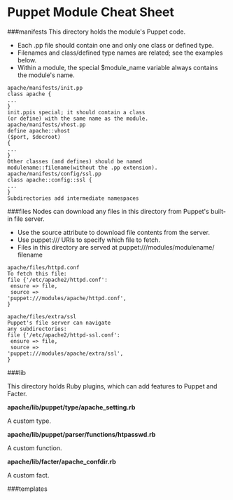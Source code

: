 # Puppet Module Cheat Sheet

###manifests
This directory holds the module's Puppet code.
* Each .pp file should contain one and only one
class or defined type.
* Filenames and class/defined type names are
related; see the examples below.
* Within a module, the special $module_name
variable always contains the module's name.


```
apache/manifests/init.pp
class apache {
...
}
init.pp​is special; it should contain a class
(or define) with the same name as the module.
apache/manifests/vhost.pp
define apache::vhost
($port, $docroot)
{
...
}
Other classes (and defines) should be named
modulename::filename​(without the .pp extension).
apache/manifests/config/ssl.pp
class apache::config::ssl {
...
}
Subdirectories add intermediate namespaces
```

###files
Nodes can download any files in this directory
from Puppet's built-in file server.
* Use the source attribute to download file
contents from the server.
* Use puppet:/// URIs to specify which file to fetch.
* Files in this directory are served at
puppet:///modules/modulename/
filename​

```
apache/files/httpd.conf
To fetch this file:
file {'/etc/apache2/httpd.conf':
 ensure => file,
 source =>
'puppet:///modules/apache/httpd.conf',
}

apache/files/extra/ssl
Puppet's file server can navigate
any subdirectories:
file {'/etc/apache2/httpd-ssl.conf':
 ensure => file,
 source =>
'puppet:///modules/apache/extra/ssl',
}
```

###lib

This directory holds Ruby plugins, which can add
features to Puppet and Facter.

**apache/lib/puppet/type/apache_setting.rb**

A custom type.

**apache/lib/puppet/parser/functions/htpasswd.rb**

A custom function.

**apache/lib/facter/apache_confdir.rb**

A custom fact.

###templates